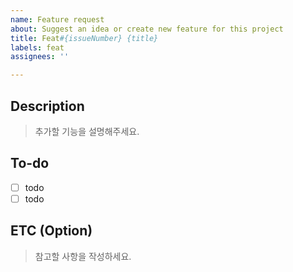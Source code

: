 ```yaml
---
name: Feature request
about: Suggest an idea or create new feature for this project
title: Feat#{issueNumber} {title}
labels: feat
assignees: ''

---
```


## Description
> 추가할 기능을 설명해주세요.

## To-do
- [ ] todo
- [ ] todo

## ETC (Option)
> 참고할 사항을 작성하세요.
